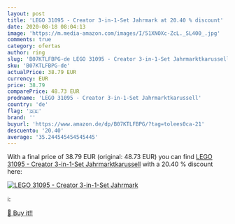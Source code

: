 ```yaml
---
layout: post
title: 'LEGO 31095 - Creator 3-in-1-Set Jahrmark at 20.40 % discount'
date: 2020-08-18 08:04:13
image: 'https://m.media-amazon.com/images/I/51XNOXc-ZcL._SL400_.jpg'
comments: true
category: ofertas
author: ring
slug: 'B07KTLFBPG-de LEGO 31095 - Creator 3-in-1-Set Jahrmarktkarussell'
sku: 'B07KTLFBPG-de'
actualPrice: 38.79 EUR
currency: EUR
price: 38.79
comparePrice: 48.73 EUR
prodname: 'LEGO 31095 - Creator 3-in-1-Set Jahrmarktkarussell'
country: 'de'
flag: '🇩🇪'
brand: ''
buyurl: 'https://www.amazon.de/dp/B07KTLFBPG/?tag=tolees0ca-21'
descuento: '20.40'
average: '35.244545454545445'
---
```


With a final price of 38.79 EUR (original: 48.73 EUR) you can find [LEGO 31095 - Creator 3-in-1-Set Jahrmarktkarussell](https://www.amazon.de/dp/B07KTLFBPG/?tag=tolees0ca-21) with a  20.40 % discount here:

[![LEGO 31095 - Creator 3-in-1-Set Jahrmark](https://m.media-amazon.com/images/I/51XNOXc-ZcL._SL400_.jpg)](https://www.amazon.de/dp/B07KTLFBPG/?tag=tolees0ca-21)

ℹ️:


[🛒 Buy it!!](https://www.amazon.de/dp/B07KTLFBPG/?tag=tolees0ca-21)
